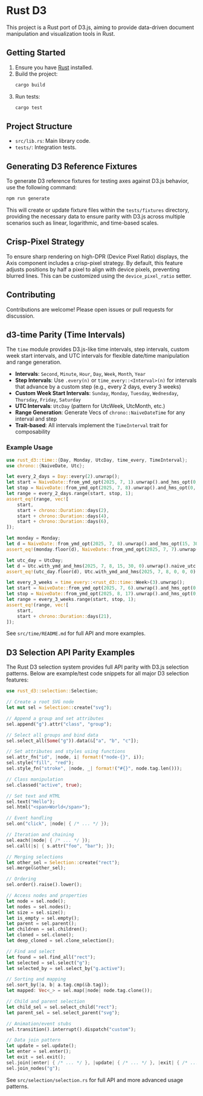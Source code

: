 # Rust D3

This project is a Rust port of D3.js, aiming to provide data-driven document manipulation and visualization tools in Rust.

## Getting Started

1. Ensure you have [Rust](https://www.rust-lang.org/tools/install) installed.
2. Build the project:
   ```sh
   cargo build
   ```
3. Run tests:
   ```sh
   cargo test
   ```

## Project Structure
- `src/lib.rs`: Main library code.
- `tests/`: Integration tests.

## Generating D3 Reference Fixtures

To generate D3 reference fixtures for testing axes against D3.js behavior, use the following command:

```sh
npm run generate
```

This will create or update fixture files within the `tests/fixtures` directory, providing the necessary data to ensure parity with D3.js across multiple scenarios such as linear, logarithmic, and time-based scales.

## Crisp-Pixel Strategy
To ensure sharp rendering on high-DPR (Device Pixel Ratio) displays, the Axis component includes a crisp-pixel strategy. By default, this feature adjusts positions by half a pixel to align with device pixels, preventing blurred lines. This can be customized using the `device_pixel_ratio` setter.

## Contributing
Contributions are welcome! Please open issues or pull requests for discussion.

## d3-time Parity (Time Intervals)

The `time` module provides D3.js-like time intervals, step intervals, custom week start intervals, and UTC intervals for flexible date/time manipulation and range generation.

- **Intervals**: `Second`, `Minute`, `Hour`, `Day`, `Week`, `Month`, `Year`
- **Step Intervals**: Use `.every(n)` or `time_every::<Interval>(n)` for intervals that advance by a custom step (e.g., every 2 days, every 3 weeks)
- **Custom Week Start Intervals**: `Sunday`, `Monday`, `Tuesday`, `Wednesday`, `Thursday`, `Friday`, `Saturday`
- **UTC Intervals**: `UtcDay` (pattern for UtcWeek, UtcMonth, etc.)
- **Range Generation**: Generate Vecs of `chrono::NaiveDateTime` for any interval and step
- **Trait-based**: All intervals implement the `TimeInterval` trait for composability

### Example Usage

```rust
use rust_d3::time::{Day, Monday, UtcDay, time_every, TimeInterval};
use chrono::{NaiveDate, Utc};

let every_2_days = Day::every(2).unwrap();
let start = NaiveDate::from_ymd_opt(2025, 7, 1).unwrap().and_hms_opt(0, 0, 0).unwrap();
let stop = NaiveDate::from_ymd_opt(2025, 7, 8).unwrap().and_hms_opt(0, 0, 0).unwrap();
let range = every_2_days.range(start, stop, 1);
assert_eq!(range, vec![
    start,
    start + chrono::Duration::days(2),
    start + chrono::Duration::days(4),
    start + chrono::Duration::days(6),
]);

let monday = Monday;
let d = NaiveDate::from_ymd_opt(2025, 7, 8).unwrap().and_hms_opt(15, 30, 0).unwrap();
assert_eq!(monday.floor(d), NaiveDate::from_ymd_opt(2025, 7, 7).unwrap().and_hms_opt(0, 0, 0).unwrap());

let utc_day = UtcDay;
let d = Utc.with_ymd_and_hms(2025, 7, 8, 15, 30, 0).unwrap().naive_utc();
assert_eq!(utc_day.floor(d), Utc.with_ymd_and_hms(2025, 7, 8, 0, 0, 0).unwrap().naive_utc());

let every_3_weeks = time_every::<rust_d3::time::Week>(3).unwrap();
let start = NaiveDate::from_ymd_opt(2025, 7, 6).unwrap().and_hms_opt(0, 0, 0).unwrap();
let stop = NaiveDate::from_ymd_opt(2025, 8, 17).unwrap().and_hms_opt(0, 0, 0).unwrap();
let range = every_3_weeks.range(start, stop, 1);
assert_eq!(range, vec![
    start,
    start + chrono::Duration::days(21),
]);
```

See `src/time/README.md` for full API and more examples.

## D3 Selection API Parity Examples

The Rust D3 selection system provides full API parity with D3.js selection patterns. Below are example/test code snippets for all major D3 selection features:

```rust
use rust_d3::selection::Selection;

// Create a root SVG node
let mut sel = Selection::create("svg");

// Append a group and set attributes
sel.append("g").attr("class", "group");

// Select all groups and bind data
sel.select_all(Some("g")).data(&["a", "b", "c"]);

// Set attributes and styles using functions
sel.attr_fn("id", |node, i| format!("node-{}", i));
sel.style("fill", "red");
sel.style_fn("stroke", |node, _| format!("#{}", node.tag.len()));

// Class manipulation
sel.classed("active", true);

// Set text and HTML
sel.text("Hello");
sel.html("<span>World</span>");

// Event handling
sel.on("click", |node| { /* ... */ });

// Iteration and chaining
sel.each(|node| { /* ... */ });
sel.call(|s| { s.attr("foo", "bar"); });

// Merging selections
let other_sel = Selection::create("rect");
sel.merge(&other_sel);

// Ordering
sel.order().raise().lower();

// Access nodes and properties
let node = sel.node();
let nodes = sel.nodes();
let size = sel.size();
let is_empty = sel.empty();
let parent = sel.parent();
let children = sel.children();
let cloned = sel.clone();
let deep_cloned = sel.clone_selection();

// Find and select
let found = sel.find_all("rect");
let selected = sel.select("g");
let selected_by = sel.select_by("g.active");

// Sorting and mapping
sel.sort_by(|a, b| a.tag.cmp(&b.tag));
let mapped: Vec<_> = sel.map(|node| node.tag.clone());

// Child and parent selection
let child_sel = sel.select_child("rect");
let parent_sel = sel.select_parent("svg");

// Animation/event stubs
sel.transition().interrupt().dispatch("custom");

// Data join pattern
let update = sel.update();
let enter = sel.enter();
let exit = sel.exit();
sel.join(|enter| { /* ... */ }, |update| { /* ... */ }, |exit| { /* ... */ });
sel.join_nodes("g");
```

See `src/selection/selection.rs` for full API and more advanced usage patterns.
